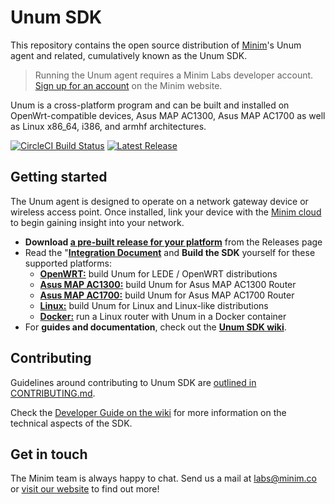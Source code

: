 # Unum SDK

This repository contains the open source distribution of
[Minim][1]'s Unum agent and related, cumulatively known as the Unum SDK.

> Running the Unum agent requires a Minim Labs developer account. 
> [Sign up for an account][3] on the Minim website.

Unum is a cross-platform program and can be built and installed on
OpenWrt-compatible devices, Asus MAP AC1300, Asus MAP AC1700 as well as
Linux x86_64, i386, and armhf architectures.

[![CircleCI Build Status](https://img.shields.io/circleci/project/github/MinimSecure/unum-sdk.svg?style=flat-square)][9]
[![Latest Release](https://img.shields.io/github/release/MinimSecure/unum-sdk.svg?style=flat-square)][8]


## Getting started

The Unum agent is designed to operate on a network gateway device or wireless
access point. Once installed, link your device with the [Minim cloud][3] to 
begin gaining insight into your network.

- **Download [a pre-built release for your platform][8]** from the Releases page
- Read the "**[Integration Document][16]** and **Build the SDK** yourself for these supported platforms:
  - **[OpenWRT:][7]** build Unum for LEDE / OpenWRT distributions
  - **[Asus MAP AC1300:][14]** build Unum for Asus MAP AC1300 Router
  - **[Asus MAP AC1700:][15]** build Unum for Asus MAP AC1700 Router
  - **[Linux:][6]** build Unum for Linux and Linux-like distributions
  - **[Docker:][5]** run a Linux router with Unum in a Docker container
- For **guides and documentation**, check out the **[Unum SDK wiki][11]**.

## Contributing

Guidelines around contributing to Unum SDK are [outlined in
CONTRIBUTING.md][10]. 

Check the [Developer Guide on the wiki][12] for more
information on the technical aspects of the SDK.


## Get in touch

The Minim team is always happy to chat. Send us a mail at [labs@minim.co][2] or 
[visit our website][1] to find out more!

[1]: https://www.minim.co
[2]: mailto:labs@minim.co
[3]: https://www.minim.co/labs
[4]: https://www.docker.com
[5]: extras/docker/README-docker.md
[6]: README-linux_generic.md
[7]: README-lede_generic.md
[8]: https://github.com/MinimSecure/unum-sdk/releases/latest
[9]: https://circleci.com/gh/MinimSecure/unum-sdk/tree/master
[10]: CONTRIBUTING.md
[11]: https://github.com/MinimSecure/unum-sdk/wiki
[12]: https://github.com/MinimSecure/unum-sdk/wiki/Developer-Guide
[13]: LICENSE
[14]: README-asus_map_ac1300.md
[15]: README-asus_map_ac1700.md
[16]: README-integrators.md
